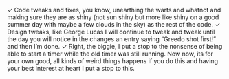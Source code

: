 ✓ Code tweaks and fixes, you know, unearthing the warts and whatnot and making sure they are as shiny (not sun shiny but more like shiny on a good summer day with maybe a few clouds in the sky) as the rest of the code.
✓ Design tweaks, like George Lucas I will continue to tweak and tweak until the day you will notice in the changes an entry saying “Greedo shot first!” and then I’m done.
✓ Right, the biggie, I put a stop to the nonsense of being able to start a timer while the old timer was still running. Now now, its for your own good, all kinds of weird things happens if you do this and having your best interest at heart I put a stop to this.